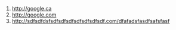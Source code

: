 1. http://google.ca
2. http://google.com
3. http://sdfsdfdsfsdfsdfsdfsdfsdfsdfsdf.com/dfafadsfasdfsafsfasf
